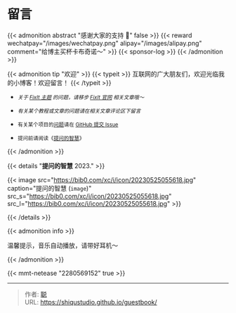 # 留言


{{< admonition abstract "感谢大家的支持 🙏"  false >}}
{{< reward wechatpay="/images/wechatpay.png" alipay="/images/alipay.png" comment="给博主买杯卡布奇诺～" >}}
{{< sponsor-log >}}
{{< /admonition >}}

{{< admonition tip "欢迎" >}}
{{< typeit >}}
互联网的广大朋友们，欢迎光临我的小博客！欢迎留言！
{{< /typeit >}}

- <small>_关于 [FixIt 主题](https://github.com/hugo-fixit/FixIt) 的问题，请移步 [FixIt 官网](https://fixit.lruihao.cn) 相关文章哦～_</small>
- <small>_有关某个教程或文章的问题请在相关文章评论区下留言_</small>

- <small>有关某个项目的[问题](/question)请在 [GitHub 提交 Issue](https://github.com/shiqustudio/giscus/discussions)</small>

- <small>提问前请阅读《[提问的智慧](https://p3terx.com/go/aHR0cHM6Ly9naXRodWIuY29tL3J5YW5oYW53dS9Ib3ctVG8tQXNrLVF1ZXN0aW9ucy1UaGUtU21hcnQtV2F5L2Jsb2IvbWFpbi9SRUFETUUtemhfQ04ubWQ)》</small>

{{< /admonition >}}

{{< details "**提问的智慧** 2023." >}}

{{< image src="https://bib0.com/xc/i/icon/20230525055618.jpg" caption="提问的智慧 (`image`)" src_s="https://bib0.com/xc/i/icon/20230525055618.jpg" src_l="https://bib0.com/xc/i/icon/20230525055618.jpg" >}}

{{< /details >}}

{{< admonition info >}}

温馨提示，音乐自动播放，请带好耳机～

 {{< /admonition >}}

{{< mmt-netease "2280569152" true >}}


---

> 作者: [聪](https://shiqustudio.github.io/)  
> URL: https://shiqustudio.github.io/guestbook/  

